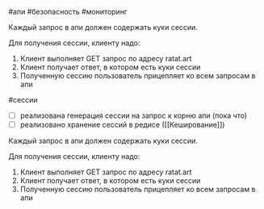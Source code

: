 #апи #безопасность #мониторинг

Каждый запрос в апи должен содержать куки сессии. 

Для получения сессии, клиенту надо:
1. Клиент выполняет GET запрос по адресу ratat.art
2. Клиент получает ответ, в котором есть куки сессии
3. Полученную сессию пользователь прицепляет ко всем запросам в апи

#сессии
- [ ] реализована генерация сессии на запрос к корню апи (пока что)
- [ ] реализовано хранение сессий в редисе ([[Кеширование]])

Каждый запрос в апи должен содержать куки сессии. 

Для получения сессии, клиенту надо:
1. Клиент выполняет GET запрос по адресу ratat.art
2. Клиент получает ответ, в котором есть куки сессии
3. Полученную сессию пользователь прицепляет ко всем запросам в апи